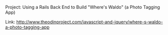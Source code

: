 Project: Using a Rails Back End to Build "Where's Waldo" (a Photo Tagging App)

Link: http://www.theodinproject.com/javascript-and-jquery/where-s-waldo-a-photo-tagging-app

